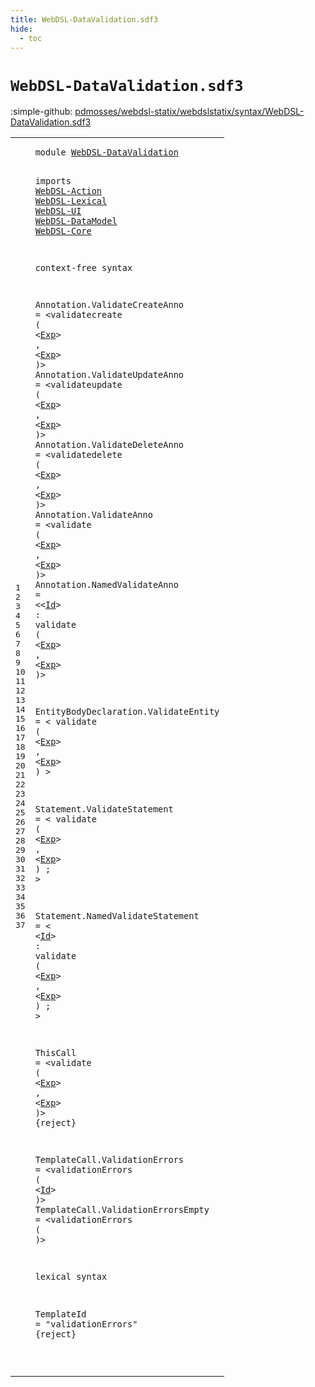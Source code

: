 ```yaml
---
title: WebDSL-DataValidation.sdf3
hide:
  - toc
---
```


# `WebDSL-DataValidation.sdf3`

:simple-github: [pdmosses/webdsl-statix/webdslstatix/syntax/WebDSL-DataValidation.sdf3]

[pdmosses/webdsl-statix/webdslstatix/syntax/WebDSL-DataValidation.sdf3]: https://github.com/pdmosses/webdsl-statix/blob/master/webdslstatix/syntax/WebDSL-DataValidation.sdf3 "The source file on GitHub"

<div class="sdf3"><table class="highlighttable"><tbody><tr><td class="linenos"><div class="linenodiv"><pre><span></span>1
2
3
4
5
6
7
8
9
10
11
12
13
14
15
16
17
18
19
20
21
22
23
24
25
26
27
28
29
30
31
32
33
34
35
36
37
</pre></div></td>
<td class="code"><pre><code><span class="keyword">module</span> <a href="../webdsl-statix.sdf3/#WebDSL-DataValidation_138_159" id="WebDSL-DataValidation_7_28" title="Referenced at ../webdsl-statix.sdf3 line 10">WebDSL-DataValidation</a>

<span class="keyword">imports</span>
  <a href="../WebDSL-Action.sdf3/#WebDSL-Action_7_20" id="WebDSL-Action_40_53" title="Defined at ../WebDSL-Action.sdf3 line 1">WebDSL-Action</a>
  <a href="../WebDSL-Lexical.sdf3/#WebDSL-Lexical_7_21" id="WebDSL-Lexical_56_70" title="Defined at ../WebDSL-Lexical.sdf3 line 1">WebDSL-Lexical</a>
  <a href="../WebDSL-UI.sdf3/#WebDSL-UI_7_16" id="WebDSL-UI_73_82" title="Defined at ../WebDSL-UI.sdf3 line 1">WebDSL-UI</a>
  <a href="../WebDSL-DataModel.sdf3/#WebDSL-DataModel_7_23" id="WebDSL-DataModel_85_101" title="Defined at ../WebDSL-DataModel.sdf3 line 1">WebDSL-DataModel</a>
  <a href="../WebDSL-Core.sdf3/#WebDSL-Core_7_18" id="WebDSL-Core_104_115" title="Defined at ../WebDSL-Core.sdf3 line 1">WebDSL-Core</a>

<span class="keyword">context-free syntax</span>

  <span id="Annotation_140_150" title="Not referenced locally, nor via imports">Annotation</span>.<span class="cons_Constructor"><span id="ValidateCreateAnno_151_169" title="Not referenced locally, nor via imports">ValidateCreateAnno</span></span> = &lt;<span class="cons_String">validatecreate</span> <span class="cons_String">(</span> &lt;<a href="../WebDSL-UI.sdf3/#Exp_13248_13251" id="Exp_191_194" title="Defined at ../WebDSL-UI.sdf3 line 469, 517">Exp</a>&gt; <span class="cons_String">,</span> &lt;<a href="../WebDSL-UI.sdf3/#Exp_13248_13251" id="Exp_199_202" title="Defined at ../WebDSL-UI.sdf3 line 469, 517">Exp</a>&gt; <span class="cons_String">)</span>&gt;
  <span id="Annotation_209_219" title="Not referenced locally, nor via imports">Annotation</span>.<span class="cons_Constructor"><span id="ValidateUpdateAnno_220_238" title="Not referenced locally, nor via imports">ValidateUpdateAnno</span></span> = &lt;<span class="cons_String">validateupdate</span> <span class="cons_String">(</span> &lt;<a href="../WebDSL-UI.sdf3/#Exp_13248_13251" id="Exp_260_263" title="Defined at ../WebDSL-UI.sdf3 line 469, 517">Exp</a>&gt; <span class="cons_String">,</span> &lt;<a href="../WebDSL-UI.sdf3/#Exp_13248_13251" id="Exp_268_271" title="Defined at ../WebDSL-UI.sdf3 line 469, 517">Exp</a>&gt; <span class="cons_String">)</span>&gt;
  <span id="Annotation_278_288" title="Not referenced locally, nor via imports">Annotation</span>.<span class="cons_Constructor"><span id="ValidateDeleteAnno_289_307" title="Not referenced locally, nor via imports">ValidateDeleteAnno</span></span> = &lt;<span class="cons_String">validatedelete</span> <span class="cons_String">(</span> &lt;<a href="../WebDSL-UI.sdf3/#Exp_13248_13251" id="Exp_329_332" title="Defined at ../WebDSL-UI.sdf3 line 469, 517">Exp</a>&gt; <span class="cons_String">,</span> &lt;<a href="../WebDSL-UI.sdf3/#Exp_13248_13251" id="Exp_337_340" title="Defined at ../WebDSL-UI.sdf3 line 469, 517">Exp</a>&gt; <span class="cons_String">)</span>&gt;
  <span id="Annotation_347_357" title="Not referenced locally, nor via imports">Annotation</span>.<span class="cons_Constructor"><span id="ValidateAnno_358_370" title="Not referenced locally, nor via imports">ValidateAnno</span></span> = &lt;<span class="cons_String">validate</span> <span class="cons_String">(</span> &lt;<a href="../WebDSL-UI.sdf3/#Exp_13248_13251" id="Exp_386_389" title="Defined at ../WebDSL-UI.sdf3 line 469, 517">Exp</a>&gt; <span class="cons_String">,</span> &lt;<a href="../WebDSL-UI.sdf3/#Exp_13248_13251" id="Exp_394_397" title="Defined at ../WebDSL-UI.sdf3 line 469, 517">Exp</a>&gt; <span class="cons_String">)</span>&gt;
  <span id="Annotation_404_414" title="Not referenced locally, nor via imports">Annotation</span>.<span class="cons_Constructor"><span id="NamedValidateAnno_415_432" title="Not referenced locally, nor via imports">NamedValidateAnno</span></span> = &lt;&lt;<a href="../WebDSL-Lexical.sdf3/#Id_86_88" id="Id_437_439" title="Defined at ../WebDSL-Lexical.sdf3 line 5, 16">Id</a>&gt; <span class="cons_String">:</span> <span class="cons_String">validate</span> <span class="cons_String">(</span> &lt;<a href="../WebDSL-UI.sdf3/#Exp_13248_13251" id="Exp_455_458" title="Defined at ../WebDSL-UI.sdf3 line 469, 517">Exp</a>&gt; <span class="cons_String">,</span> &lt;<a href="../WebDSL-UI.sdf3/#Exp_13248_13251" id="Exp_463_466" title="Defined at ../WebDSL-UI.sdf3 line 469, 517">Exp</a>&gt; <span class="cons_String">)</span>&gt;

  <span id="EntityBodyDeclaration_474_495" title="Not referenced locally, nor via imports">EntityBodyDeclaration</span>.<span class="cons_Constructor"><span id="ValidateEntity_496_510" title="Not referenced locally, nor via imports">ValidateEntity</span></span> = &lt;
    <span class="cons_String">validate</span> <span class="cons_String">(</span> &lt;<a href="../WebDSL-UI.sdf3/#Exp_13248_13251" id="Exp_531_534" title="Defined at ../WebDSL-UI.sdf3 line 469, 517">Exp</a>&gt; <span class="cons_String">,</span> &lt;<a href="../WebDSL-UI.sdf3/#Exp_13248_13251" id="Exp_539_542" title="Defined at ../WebDSL-UI.sdf3 line 469, 517">Exp</a>&gt; <span class="cons_String">)</span>
  &gt;

  <span id="Statement_553_562" title="Not referenced locally, nor via imports">Statement</span>.<span class="cons_Constructor"><span id="ValidateStatement_563_580" title="Not referenced locally, nor via imports">ValidateStatement</span></span> = &lt;
    <span class="cons_String">validate</span> <span class="cons_String">(</span> &lt;<a href="../WebDSL-UI.sdf3/#Exp_13248_13251" id="Exp_601_604" title="Defined at ../WebDSL-UI.sdf3 line 469, 517">Exp</a>&gt; <span class="cons_String">,</span> &lt;<a href="../WebDSL-UI.sdf3/#Exp_13248_13251" id="Exp_609_612" title="Defined at ../WebDSL-UI.sdf3 line 469, 517">Exp</a>&gt; <span class="cons_String">)</span> <span class="cons_String">;</span>
  &gt;

  <span id="Statement_625_634" title="Not referenced locally, nor via imports">Statement</span>.<span class="cons_Constructor"><span id="NamedValidateStatement_635_657" title="Not referenced locally, nor via imports">NamedValidateStatement</span></span> = &lt;
    &lt;<a href="../WebDSL-Lexical.sdf3/#Id_86_88" id="Id_667_669" title="Defined at ../WebDSL-Lexical.sdf3 line 5, 16">Id</a>&gt; <span class="cons_String">:</span> <span class="cons_String">validate</span> <span class="cons_String">(</span> &lt;<a href="../WebDSL-UI.sdf3/#Exp_13248_13251" id="Exp_685_688" title="Defined at ../WebDSL-UI.sdf3 line 469, 517">Exp</a>&gt; <span class="cons_String">,</span> &lt;<a href="../WebDSL-UI.sdf3/#Exp_13248_13251" id="Exp_693_696" title="Defined at ../WebDSL-UI.sdf3 line 469, 517">Exp</a>&gt; <span class="cons_String">)</span> <span class="cons_String">;</span>
  &gt;

  <span id="ThisCall_709_717" title="Not referenced locally, nor via imports">ThisCall</span> = &lt;<span class="cons_String">validate</span> <span class="cons_String">(</span> &lt;<a href="../WebDSL-UI.sdf3/#Exp_13248_13251" id="Exp_733_736" title="Defined at ../WebDSL-UI.sdf3 line 469, 517">Exp</a>&gt; <span class="cons_String">,</span> &lt;<a href="../WebDSL-UI.sdf3/#Exp_13248_13251" id="Exp_741_744" title="Defined at ../WebDSL-UI.sdf3 line 469, 517">Exp</a>&gt; <span class="cons_String">)</span>&gt; {<span class="keyword">reject</span>}

  <span id="TemplateCall_761_773" title="Not referenced locally, nor via imports">TemplateCall</span>.<span class="cons_Constructor"><span id="ValidationErrors_774_790" title="Not referenced locally, nor via imports">ValidationErrors</span></span> = &lt;<span class="cons_String">validationErrors</span> <span class="cons_String">(</span> &lt;<a href="../WebDSL-Lexical.sdf3/#Id_86_88" id="Id_814_816" title="Defined at ../WebDSL-Lexical.sdf3 line 5, 16">Id</a>&gt; <span class="cons_String">)</span>&gt;
  <span id="TemplateCall_823_835" title="Not referenced locally, nor via imports">TemplateCall</span>.<span class="cons_Constructor"><span id="ValidationErrorsEmpty_836_857" title="Not referenced locally, nor via imports">ValidationErrorsEmpty</span></span> = &lt;<span class="cons_String">validationErrors</span> <span class="cons_String">(</span> <span class="cons_String">)</span>&gt;

<span class="keyword">lexical syntax</span>

  <span id="TemplateId_902_912" title="Not referenced locally, nor via imports">TemplateId</span> = <span class="cons_Lit">"validationErrors"</span> {<span class="keyword">reject</span>}

</code></pre></td></tr></tbody></table></div>